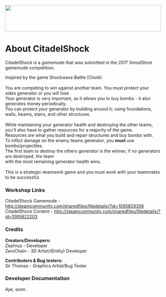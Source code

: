 <img src="https://media.discordapp.net/attachments/329322070515122197/341334967298555904/logo.png" style="width:100%;height:85px;">

# About CitadelShock
CitadelShock is a gamemode that was submitted in the 2017 GmodStore gamemode competition.

Inspired by the game Shockwave Battle (Clonk).</br>
</br>
You are competing to win against another team. You must protect your sides generator or you will lose.</br> 
Your generator is very important, as it allows you to buy bombs - it also generates money periodically.</br>
You can protect your generator by building around it; using foundations, walls, beams, stairs, and other structures.</br>
</br>
While maintaining your generator health and destroying the other teams, you'll also have to gather resources for a majority of the game.</br>
Resources are what you build and repair structures and buy bombs with.
</br>
To inflict damage on the enemy teams generator, you <b>must</b> use bombs/projectiles.</br>
The first team to destroy the others generator is the winner, if no generators are destroyed, the team</br>
with the most remaining generator health wins.</br>
</br>
This is a strategic-teamwork game and you must work with your teammates to be successful.

### Workshop Links
CitadelShock Gamemode - http://steamcommunity.com/sharedfiles/filedetails/?id=1095829356
CitadelShock Content - http://steamcommunity.com/sharedfiles/filedetails/?id=1095822203

### Credits
<b>Creators/Developers:</b></br>
Zephruz - Developer</br>
ZeroChain - 3D Artist/(Entity) Developer</br>

<b>Contributors & Bug testers:</b></br>
Sir Thomas - Graphics Artist/Bug Tester</br> 

### Developer Documentation
Aye, soon.
